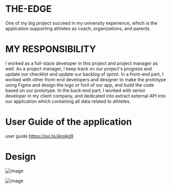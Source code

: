 # THE-EDGE
One of my big project succeed in my university experience, which is the application supporting athletes as coach, organizations, and parents. 

# MY RESPONSIBILITY
I worked as a full-stack developer in this project and project manager as well.
As a project manager, I keep track on our project's progress and update our checklist and update our backlog of sprint.
In a front-end part, I worked with other front-end developers and designer to make the prototype using Figma and design the logo or font of our app, and build the code based on our prototype.
In the back-end part, I worked with senior developer in my client company, and dedicated into extract external API into our application which containing all data related to athletes.

# User Guide of the application
user guide 
https://pxl.to/4rojkg9 


# Design
![image](https://github.com/user-attachments/assets/b0861a12-bd83-418b-8db6-f97ffef504ff)

![image](https://github.com/user-attachments/assets/28564314-1f2b-40dc-a5db-edc7389d8e7e)
